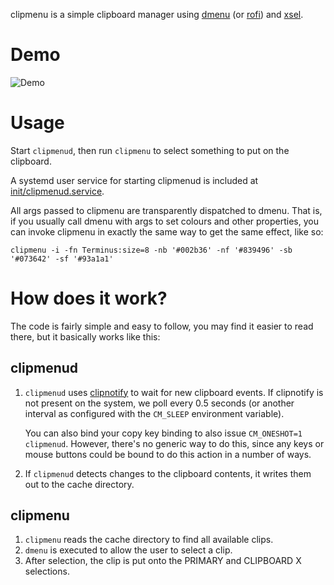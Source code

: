 clipmenu is a simple clipboard manager using [dmenu][] (or [rofi][]) and
[xsel][].

# Demo

![Demo](https://cloud.githubusercontent.com/assets/660663/24079784/6f76da94-0c88-11e7-8251-40b1f02ebf3c.gif)

# Usage

Start `clipmenud`, then run `clipmenu` to select something to put on the
clipboard.

A systemd user service for starting clipmenud is included at
[init/clipmenud.service](https://github.com/cdown/clipmenu/blob/develop/init/clipmenud.service).

All args passed to clipmenu are transparently dispatched to dmenu. That is, if
you usually call dmenu with args to set colours and other properties, you can
invoke clipmenu in exactly the same way to get the same effect, like so:

    clipmenu -i -fn Terminus:size=8 -nb '#002b36' -nf '#839496' -sb '#073642' -sf '#93a1a1'

# How does it work?

The code is fairly simple and easy to follow, you may find it easier to read
there, but it basically works like this:

## clipmenud

1. `clipmenud` uses [clipnotify](https://github.com/cdown/clipnotify) to wait
   for new clipboard events. If clipnotify is not present on the system, we
   poll every 0.5 seconds (or another interval as configured with the
   `CM_SLEEP` environment variable).

   You can also bind your copy key binding to also issue `CM_ONESHOT=1
   clipmenud`. However, there's no generic way to do this, since any keys or
   mouse buttons could be bound to do this action in a number of ways.
2. If `clipmenud` detects changes to the clipboard contents, it writes them out
   to the cache directory.

## clipmenu

1. `clipmenu` reads the cache directory to find all available clips.
2. `dmenu` is executed to allow the user to select a clip.
3. After selection, the clip is put onto the PRIMARY and CLIPBOARD X
   selections.

[dmenu]: http://tools.suckless.org/dmenu/
[rofi]: https://github.com/DaveDavenport/Rofi
[xsel]: http://www.vergenet.net/~conrad/software/xsel/
